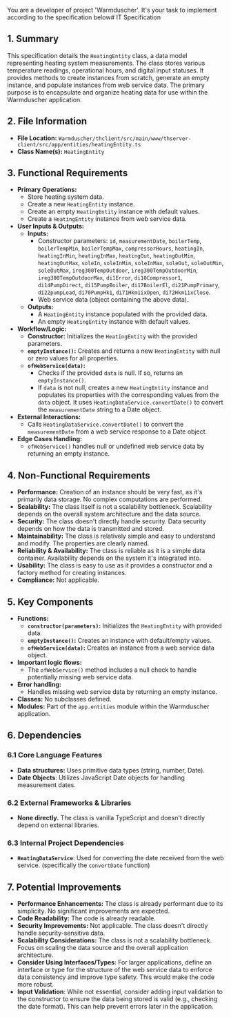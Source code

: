 You are a developer of project 'Warmduscher'. It's your task to implement according to the specification below# IT Specification

## 1. Summary

This specification details the `HeatingEntity` class, a data model representing heating system measurements. The class stores various temperature readings, operational hours, and digital input statuses. It provides methods to create instances from scratch, generate an empty instance, and populate instances from web service data. The primary purpose is to encapsulate and organize heating data for use within the Warmduscher application.

## 2. File Information

- **File Location:** `Warmduscher/thclient/src/main/www/thserver-client/src/app/entities/heatingEntity.ts`
- **Class Name(s):** `HeatingEntity`

## 3. Functional Requirements

- **Primary Operations:**
    - Store heating system data.
    - Create a new `HeatingEntity` instance.
    - Create an empty `HeatingEntity` instance with default values.
    - Create a `HeatingEntity` instance from web service data.
- **User Inputs & Outputs:**
    - **Inputs:**
        - Constructor parameters: `id`, `measurementDate`, `boilerTemp`, `boilerTempMin`, `boilerTempMax`, `compressorHours`, `heatingIn`, `heatingInMin`, `heatingInMax`, `heatingOut`, `heatingOutMin`, `heatingOutMax`, `soleIn`, `soleInMin`, `soleInMax`, `soleOut`, `soleOutMin`, `soleOutMax`, `ireg300TempOutdoor`, `ireg300TempOutdoorMin`, `ireg300TempOutdoorMax`, `di1Error`, `di10Compressor1`, `di14PumpDirect`, `di15PumpBoiler`, `di17BoilerEl`, `di21PumpPrimary`, `di22pumpLoad`, `di70PumpHk1`, `di71Hkm1ixOpen`, `di72Hkm1ixClose`.
        - Web service data (object containing the above data).
    - **Outputs:**
        - A `HeatingEntity` instance populated with the provided data.
        - An empty `HeatingEntity` instance with default values.
- **Workflow/Logic:**
    - **Constructor:** Initializes the `HeatingEntity` with the provided parameters.
    - **`emptyInstance()`:** Creates and returns a new `HeatingEntity` with null or zero values for all properties.
    - **`ofWebService(data)`:** 
        - Checks if the provided `data` is null. If so, returns an `emptyInstance()`.
        - If `data` is not null, creates a new `HeatingEntity` instance and populates its properties with the corresponding values from the `data` object.  It uses `HeatingDataService.convertDate()` to convert the `measurementDate` string to a Date object.
- **External Interactions:**
    -  Calls `HeatingDataService.convertDate()` to convert the `measurementDate` from a web service response to a Date object.
- **Edge Cases Handling:**
    - `ofWebService()` handles null or undefined web service data by returning an empty instance.

## 4. Non-Functional Requirements

- **Performance:**  Creation of an instance should be very fast, as it's primarily data storage.  No complex computations are performed.
- **Scalability:**  The class itself is not a scalability bottleneck. Scalability depends on the overall system architecture and the data source.
- **Security:** The class doesn't directly handle security.  Data security depends on how the data is transmitted and stored.
- **Maintainability:** The class is relatively simple and easy to understand and modify. The properties are clearly named.
- **Reliability & Availability:**  The class is reliable as it is a simple data container. Availability depends on the system it's integrated into.
- **Usability:** The class is easy to use as it provides a constructor and a factory method for creating instances.
- **Compliance:** Not applicable.

## 5. Key Components

- **Functions:**
    - **`constructor(parameters)`:** Initializes the `HeatingEntity` with provided data.
    - **`emptyInstance()`:** Creates an instance with default/empty values.
    - **`ofWebService(data)`:** Creates an instance from a web service data object.
- **Important logic flows:**
    - The `ofWebService()` method includes a null check to handle potentially missing web service data.
- **Error handling:**
    - Handles missing web service data by returning an empty instance.
- **Classes:** No subclasses defined.
- **Modules:**  Part of the `app.entities` module within the Warmduscher application.

## 6. Dependencies

### 6.1 Core Language Features

- **Data structures:** Uses primitive data types (string, number, Date).
- **Date Objects**:  Utilizes JavaScript Date objects for handling measurement dates.

### 6.2 External Frameworks & Libraries

- **None directly.** The class is vanilla TypeScript and doesn't directly depend on external libraries.

### 6.3 Internal Project Dependencies

- **`HeatingDataService`**:  Used for converting the date received from the web service.  (specifically the `convertDate` function)

## 7. Potential Improvements

- **Performance Enhancements:** The class is already performant due to its simplicity. No significant improvements are expected.
- **Code Readability:** The code is already readable.
- **Security Improvements:** Not applicable. The class doesn't directly handle security-sensitive data.
- **Scalability Considerations:** The class is not a scalability bottleneck. Focus on scaling the data source and the overall application architecture.
- **Consider Using Interfaces/Types**: For larger applications, define an interface or type for the structure of the web service data to enforce data consistency and improve type safety. This would make the code more robust.
- **Input Validation**: While not essential, consider adding input validation to the constructor to ensure the data being stored is valid (e.g., checking the date format). This can help prevent errors later in the application.